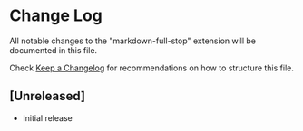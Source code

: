 # Change Log
All notable changes to the "markdown-full-stop" extension will be documented in this file.

Check [Keep a Changelog](http://keepachangelog.com/) for recommendations on how to structure this file.

## [Unreleased]
- Initial release